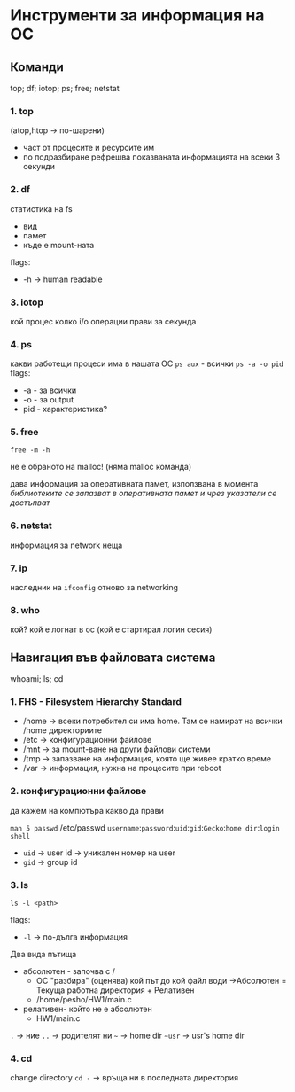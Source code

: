 # Инструменти за информация на ОС

## Команди
top; df; iotop; ps; free; netstat

### 1. top
(atop,htop -> по-шарени)
- част от процесите и ресурсите им
- по подразбиране рефрешва показваната информацията на всеки 3 секунди


### 2. df
статистика на fs
- вид
- памет
- къде е mount-ната

flags:
- -h -> human readable


### 3. iotop
кой процес колко i/o операции прави за секунда


### 4. ps
какви работещи процеси има в нашата ОС
`ps aux` - всички
`ps -a -o pid`
flags:
- -a - за всички
- -о - за output
- pid - характеристика?


### 5. free
`free -m -h`

не е обраното на malloc! (няма malloc команда)

дава информация за оперативната памет, използвана в момента
*библиотеките се запазват в оперативната памет и чрез указатели се достъпват*


### 6. netstat
информация за network неща


### 7. ip 
наследник на `ifconfig`
отново за networking


### 8. who
кой? 
кой е логнат в ос (кой е стартирал логин сесия)



## Навигация във файловата система
whoami; ls; cd

### 1. FHS - Filesystem Hierarchy Standard

- /home -> всеки потребител си има home. Там се намират на всички /home директориите
- /etc -> конфигурационни файлове
- /mnt -> за mount-ване на други файлови системи
- /tmp -> запазване на информация, която ще живее кратко време
- /var -> информация, нужна на процесите при reboot

### 2. конфигурационни файлове
да кажем на компютъра какво да прави

`man 5 passwd`
/etc/passwd 
`username`:`password`:`uid`:`gid`:`Gecko`:`home dir`:`login shell`
- `uid` -> user id -> уникален номер на user
- `gid` -> group id

### 3. ls
`ls -l <path>`

flags:
- `-l` -> по-дълга информация

Два вида пътища
- абсолютен - започва с /
	- ОС "разбира" (оценява) кой път до кой файл води ->Абсолютен = Текуща работна директория + Релативен
	- /home/pesho/HW1/main.c
- релативен- който не е абсолютен
	- HW1/main.c

`.` -> ние
`..` -> родителят ни
`~` -> home dir
`~usr` -> usr's home dir

### 4. cd
change directory
`cd -` -> връща ни в последната директория